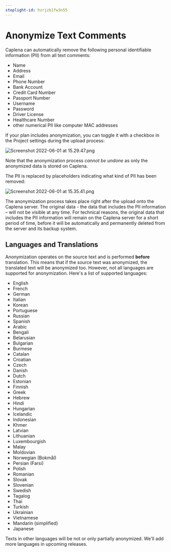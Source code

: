 ```yaml
---
stoplight-id: hzrjzb1fw3n55
---
```


# Anonymize Text Comments

Caplena can automatically remove the following personal identifiable information (PII) from all text comments:
* Name
* Address
* Email
* Phone Number
* Bank Account
* Credit Card Number
* Passport Number
* Username
* Password
* Driver License
* Healthcare Number
* other numerical PII like computer MAC addresses

If your plan includes anonymization, you can toggle it with a checkbox in the Project settings during the upload process:

![Screenshot 2022-06-01 at 15.29.47.png](https://stoplight.io/api/v1/projects/cHJqOjEyNDcxMw/images/blpNp6zjqw0)

Note that the anonymization process *cannot be undone* as only the anonymized data is stored on Caplena.

The PII is replaced by placeholders indicating what kind of PII has been removed:

![Screenshot 2022-06-01 at 15.35.41.png](https://stoplight.io/api/v1/projects/cHJqOjEyNDcxMw/images/7MS4c2V5Lqw)

The anonymization process takes place right after the upload onto the Caplena server. The original data - the data that includes the PII information – will not be visible at any time. For technical reasons, the original data that includes the PII information will remain on the Caplena server for a short period of time, before it will be automatically and permanently deleted from the server and its backup system.

## Languages and Translations

Anonymization operates on the source text and is performed **before** translation. This means that if the source text was anonymized, the translated text will be anonymized too. However, not all languages are supported for anonymization. Here's a list of supported languages:
* English
* French
* German
* Italian
* Korean
* Portuguese
* Russian
* Spanish
* Arabic
* Bengali
* Belarusian
* Bulgarian
* Burmese
* Catalan
* Croatian
* Czech
* Danish
* Dutch
* Estonian
* Finnish
* Greek
* Hebrew
* Hindi
* Hungarian
* Icelandic
* Indonesian
* Khmer
* Latvian
* Lithuanian
* Luxembourgish
* Malay
* Moldovian
* Norwegian (Bokmål)
* Persian (Farsi)
* Polish
* Romanian
* Slovak
* Slovenian
* Swedish
* Tagalog
* Thai
* Turkish
* Ukrainian
* Vietnamese
* Mandarin (simplified)
* Japanese

Texts in other languages will be not or only partially anonymized. We'll add more languages in upcoming releases.
